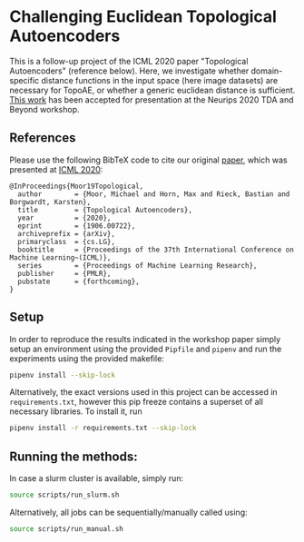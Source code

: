 # Challenging Euclidean Topological Autoencoders

This is a follow-up project of the ICML 2020 paper "Topological Autoencoders" (reference below).
Here, we investigate whether domain-specific distance functions in the input space (here image datasets) are necessary for TopoAE, or whether a generic euclidean distance is sufficient. 
[This work](https://openreview.net/pdf?id=P3dZuOUnyEY) has been accepted for presentation at the Neurips 2020 TDA and Beyond workshop. 

## References

Please use the following BibTeX code to cite our original [paper](https://arxiv.org/abs/1906.00722),
which was presented at [ICML 2020](https://icml.cc/Conferences/2020):

```
@InProceedings{Moor19Topological,
  author        = {Moor, Michael and Horn, Max and Rieck, Bastian and Borgwardt, Karsten},
  title         = {Topological Autoencoders},
  year          = {2020},
  eprint        = {1906.00722},
  archiveprefix = {arXiv},
  primaryclass  = {cs.LG},
  booktitle     = {Proceedings of the 37th International Conference on Machine Learning~(ICML)},
  series        = {Proceedings of Machine Learning Research},
  publisher     = {PMLR},
  pubstate      = {forthcoming},
}
```  

## Setup
In order to reproduce the results indicated in the workshop paper simply setup an
environment using the provided `Pipfile` and `pipenv` and run the experiments
using the provided makefile:

```bash
pipenv install --skip-lock  
```

Alternatively, the exact versions used in this project can be accessed in ```requirements.txt```, however
this pip freeze contains a superset of all necessary libraries. To install it, run
```bash
pipenv install -r requirements.txt --skip-lock
```
  
## Running the methods:

In case a slurm cluster is available, simply run:  
```bash  
source scripts/run_slurm.sh  
```  

Alternatively, all jobs can be sequentially/manually called using:  
```bash  
source scripts/run_manual.sh  
```  
 
